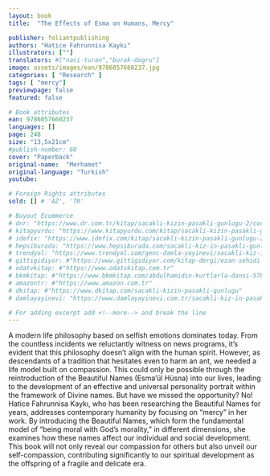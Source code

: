 ```yaml
---
layout: book
title:  "The Effects of Esma on Humans, Mercy"

publisher: foliantpublishing
authors: "Hatice Fahrunnisa Kaykı"
illustrators: [""]
translators: #["naci-turan","burak-dogru"]
image: assets/images/ean/9786057660237.jpg
categories: [ "Research" ]
tags: [ "mercy"]
previewpage: false
featured: false

# Book attributes
ean: 9786057660237
languages: []
page: 248
size: "13,5x21cm"
#publish-number: 60
cover: "Paperback"
original-name:  "Merhamet"
original-language: "Turkish"
youtube:

# Foreign Rights attributes
sold: [] # 'AZ', 'TR'

# Buyout Ecommerce
# dnr: "https://www.dr.com.tr/kitap/sacakli-kizin-pasakli-gunlugu-2/cocuk-ve-genclik/genclik-10-yas/roman-oyku/urunno=0001893059001"
# kitapyurdu: "https://www.kitapyurdu.com/kitap/sacakli-kizin-pasakli-gunlugu-2-/560122.html&filter_name=Sa%C3%A7akl%C4%B1+K%C4%B1z%27%C4%B1n+Pasakl%C4%B1+G%C3%BCnl%C3%BC%C4%9F%C3%BC+2"
# idefix: "https://www.idefix.com/kitap/sacakli-kizin-pasakli-gunlugu-2/cocuk-ve-genclik/genclik-10-yas/roman-oyku/urunno=0001893059001"
# hepsiburada: "https://www.hepsiburada.com/sacakli-kiz-in-pasakli-gunlugu-2-damla-yayinevi-p-HBV000012ER86"
# trendyol: "https://www.trendyol.com/genc-damla-yayinevi/sacakli-kiz-in-pasakli-gunlugu-2-p-54825777"
# gittigidiyor: #"https://www.gittigidiyor.com/kitap-dergi/ezan-sehidi-adnan-menderes_pdp_732728793"
# odatvkitap: #"https://www.odatvkitap.com.tr"
# bkmkitap: #"https://www.bkmkitap.com/abdulhamidin-kurtlarla-dansi-578226"
# amazontr: #"https://www.amazon.com.tr"
# dkitap: #"https://www.dkitap.com/sacakli-kizin-pasakli-gunlugu"
# damlayayinevi: "https://www.damlayayinevi.com.tr/sacakli-kiz-in-pasakli-gunlugu-2-bu-iste-bi-terslik-var"

# For adding excerpt add <!--more--> and break the line
---
```

A modern life philosophy based on selfish emotions dominates today. From the countless incidents we reluctantly witness on news programs,
it’s evident that this philosophy doesn’t align with
the human spirit. However, as descendants of a
tradition that hesitates even to harm an ant, we
needed a life model built on compassion. This
could only be possible through the reintroduction
of the Beautiful Names (Esma’ül Hüsna) into our
lives, leading to the development of an effective
and universal personality portrait within the framework of Divine names.
But have we missed the opportunity? No! Hatice
Fahrunnisa Kaykı, who has been researching the
Beautiful Names for years, addresses contemporary humanity by focusing on “mercy” in her work.
By introducing the Beautiful Names, which form
the fundamental model of “being moral with God’s
morality,” in different dimensions, she examines
how these names affect our individual and social
development.
This book will not only reveal our compassion for
others but also unveil our self-compassion, contributing significantly to our spiritual development as
the offspring of a fragile and delicate era.
<!--more--> 

